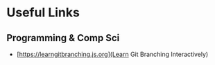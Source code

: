 # Useful Links

## Programming & Comp Sci

* [https://learngitbranching.js.org](Learn Git Branching Interactively)
